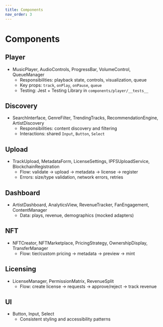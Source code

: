 ```yaml
---
title: Components
nav_order: 3
---
```


# Components

## Player
- MusicPlayer, AudioControls, ProgressBar, VolumeControl, QueueManager
  - Responsibilities: playback state, controls, visualization, queue
  - Key props: `track`, `onPlay`, `onPause`, `queue`
  - Testing: Jest + Testing Library in `components/player/__tests__`

## Discovery
- SearchInterface, GenreFilter, TrendingTracks, RecommendationEngine, ArtistDiscovery
  - Responsibilities: content discovery and filtering
  - Interactions: shared `Input`, `Button`, `Select`

## Upload
- TrackUpload, MetadataForm, LicenseSettings, IPFSUploadService, BlockchainRegistration
  - Flow: validate → upload → metadata → license → register
  - Errors: size/type validation, network errors, retries

## Dashboard
- ArtistDashboard, AnalyticsView, RevenueTracker, FanEngagement, ContentManager
  - Data: plays, revenue, demographics (mocked adapters)

## NFT
- NFTCreator, NFTMarketplace, PricingStrategy, OwnershipDisplay, TransferManager
  - Flow: tier/custom pricing → metadata → preview → mint

## Licensing
- LicenseManager, PermissionMatrix, RevenueSplit
  - Flow: create license → requests → approve/reject → track revenue

## UI
- Button, Input, Select
  - Consistent styling and accessibility patterns


